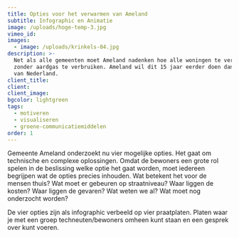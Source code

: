 ```yaml
---
title: Opties voor het verwarmen van Ameland
subtitle: Infographic en Animatie
image: /uploads/hoge-temp-3.jpg
vimeo_id:
images:
  - image: /uploads/krinkels-04.jpg
description: >-
  Net als alle gemeenten moet Ameland nadenken hoe alle woningen te verwarmen
  zonder aardgas te verbruiken. Ameland wil dit 15 jaar eerder doen dan de rest
  van Nederland.
client_title:
client:
client_image:
bgcolor: lightgreen
tags:
  - motiveren
  - visualiseren
  - groene-communicatiemiddelen
order: 1
---
```

Gemeente Ameland onderzoekt nu vier mogelijke opties. Het gaat om technische en complexe oplossingen. Omdat de bewoners een grote rol spelen in de beslissing welke optie het gaat worden, moet iedereen begrijpen wat de opties precies inhouden. Wat betekent het voor de mensen thuis? Wat moet er gebeuren op straatniveau? Waar liggen de kosten? Waar liggen de gevaren? Wat weten we al? Wat moet nog onderzocht worden?

De vier opties zijn als infographic verbeeld op vier praatplaten. Platen waar je met een groep techneuten/bewoners omheen kunt staan en een gesprek over kunt voeren.&nbsp;